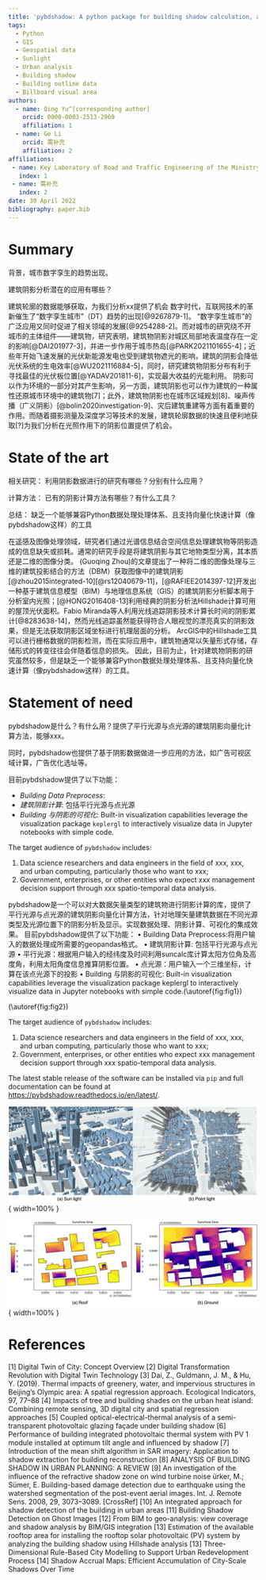 ```yaml
---
title: 'pybdshadow: A python package for building shadow calculation, analysis and visualization'
tags:
  - Python
  - GIS
  - Geospatial data 
  - Sunlight 
  - Urban analysis 
  - Building shadow 
  - Building outline data 
  - Billboard visual area
authors:
  - name: Qing Yu^[corresponding author]
    orcid: 0000-0003-2513-2969
    affiliation: 1
  - name: Ge Li
    orcid: 需补充
    affiliation: 2
affiliations:
 - name: Key Laboratory of Road and Traffic Engineering of the Ministry of Education, Tongji University, 4800 Cao’an Road, Shanghai 201804, People’s Republic of China
   index: 1
 - name: 需补充
   index: 2
date: 30 April 2022
bibliography: paper.bib
---
```

# Summary

背景，城市数字孪生的趋势出现。

建筑阴影分析潜在的应用有哪些？

建筑轮廓的数据能够获取，为我们分析xx提供了机会
数字时代，互联网技术的革新催生了“数字孪生城市”（DT）趋势的出现[@9267879-1]。 “数字孪生城市”的广泛应用又同时促进了相关领域的发展[@9254288-2]。而对城市的研究绕不开城市的主体组件——建筑物，研究表明，建筑物阴影对城区局部地表温度存在一定的影响[@DAI201977-3]，并进一步作用于城市热岛[@PARK2021101655-4]；近些年开始飞速发展的光伏新能源发电也受到建筑物遮光的影响，建筑的阴影会降低光伏系统的生电效率[@WU2021116884-5]，同时，研究建筑物阴影分布有利于寻找最佳的光伏板位置[@YADAV201811-6]，实现最大收益的光能利用。
阴影可以作为环境的一部分对其产生影响，另一方面，建筑阴影也可以作为建筑的一种属性还原城市环境中的建筑物[7]；此外，建筑物阴影也在城市区域规划[8]、噪声传播（广义阴影）[@bolin2020investigation-9]、灾后建筑重建等方面有着重要的作用。而随着摄影测量及深度学习等技术的发展，建筑轮廓数据的快速且便利地获取[?]为我们分析在光照作用下的阴影位置提供了机会。

# State of the art

相关研究：
利用阴影数据进行的研究有哪些？分别有什么应用？

计算方法：
已有的阴影计算方法有哪些？有什么工具？

总结：
缺乏一个能够兼容Python数据处理处理体系、且支持向量化快速计算（像pybdshadow这样）的工具

在遥感及图像处理领域，研究者们通过光谱信息结合空间信息处理建筑物等阴影造成的信息缺失或损耗。通常的研究手段是将建筑阴影与其它地物类型分离，其本质还是二维的图像分类。
(Guoqing Zhou)的文章提出了一种将二维的图像处理与三维的建筑投影结合的方法（DBM）获取图像中的建筑阴影[@zhou2015integrated-10][@rs12040679-11]，[@RAFIEE2014397-12]开发出一种基于建筑信息模型（BIM）与地理信息系统（GIS）的建筑阴影分析脚本用于分析室内光照；[@HONG2016408-13]利用经典的阴影分析法Hillshade计算可用的屋顶光伏面积。Fabio Miranda等人利用光线追踪阴影技术计算长时间的阴影累计[@8283638-14]，然而光线追踪虽然能获得符合人眼视觉的漂亮真实的阴影效果，但是无法获取阴影区域坐标进行机理层面的分析。
ArcGIS中的Hillshade工具可以进行栅格数据的阴影检测，而在实际应用中，建筑物通常以矢量形式存储，存储形式的转变往往会伴随着信息的损失。
因此，目前为止，针对建筑物阴影的研究虽然较多，但是缺乏一个能够兼容Python数据处理处理体系、且支持向量化快速计算（像pybdshadow这样）的工具。

# Statement of need

pybdshadow是什么？有什么用？提供了平行光源与点光源的建筑阴影向量化计算方法，能够xxx。

同时，pybdshadow也提供了基于阴影数据做进一步应用的方法，如广告可视区域计算，广告优化选址等。

目前pybdshadow提供了以下功能：

- *Building Data Preprocess*:
- *建筑阴影计算*: 包括平行光源与点光源
- *Building 与阴影的可视化*: Built-in visualization capabilities leverage the visualization package `keplergl` to interactively visualize data in Jupyter notebooks with simple code.

The target audience of `pybdshadow` includes:

1) Data science researchers and data engineers in the field of xxx, xxx, and urban computing, particularly those who want to xxx;
2) Government, enterprises, or other entities who expect xxx management decision support through xxx spatio-temporal data analysis.

pybdshadow是一个可以对大数据矢量类型的建筑物进行阴影计算的库，提供了平行光源与点光源的建筑阴影向量化计算方法，针对地理矢量建筑数据在不同光源类型及光源位置下的阴影分析及显示。实现数据处理、阴影计算、可视化的集成效果。
目前pybdshadow提供了以下功能：
•	Building Data Preprocess:将用户输入的数据处理成所需要的geopandas格式。
•	建筑阴影计算: 包括平行光源与点光源
•	平行光源：根据用户输入的经纬度及时间利用suncalc库计算太阳方位角及高度角，利用太阳角度信息推算阴影位置。
•	点光源：用户输入一个三维坐标，计算在该点光源下的投影
•	Building 与阴影的可视化: Built-in visualization capabilities leverage the visualization package keplergl to interactively visualize data in Jupyter notebooks with simple code.(\autoref{fig:fig1})

(\autoref{fig:fig2})

The target audience of `pybdshadow` includes:

1. Data science researchers and data engineers in the field of xxx, xxx, and urban computing, particularly those who want to xxx;
2. Government, enterprises, or other entities who expect xxx management decision support through xxx spatio-temporal data analysis.

The latest stable release of the software can be installed via `pip` and full documentation can be found at https://pybdshadow.readthedocs.io/en/latest/.

![pybdshadow</code></code></code></code></code></code></code></code></code></code></code></code></code></code></code></code></code></code></code></code></code></code></code></code></code></code></code></code></code></code></code></code> generates and visualize building shadows.\label{fig:fig1}](image/paper/1651656857394.png){ width=100% }

![pybdshadow</code></code></code></code></code></code></code></code></code></code></code></code></code></code></code></code></code></code></code></code></code></code></code></code></code></code></code></code></code></code></code></code> analyse sunshine time both on the roof and on the ground.\label{fig:fig2}](image/paper/1651656639873.png){ width=100% }

# References

[1] Digital Twin of City: Concept Overview
[2] Digital Transformation Revolution with Digital Twin Technology
[3] Dai, Z., Guldmann, J. M., & Hu, Y. (2019). Thermal impacts of greenery, water, and impervious structures in Beijing’s Olympic area: A spatial regression approach. Ecological Indicators, 97, 77–88
[4] Impacts of tree and building shades on the urban heat island: Combining remote sensing, 3D digital city and spatial regression approaches
[5] Coupled optical-electrical-thermal analysis of a semi-transparent photovoltaic glazing façade under building shadow
[6] Performance of building integrated photovoltaic thermal system with PV 1 module installed at optimum tilt angle and influenced by shadow
[7] Introduction of the mean shift algorithm in SAR imagery: Application to shadow extraction for building reconstruction
[8] ANALYSIS OF BUILDING SHADOW IN URBAN PLANNING: A REVIEW
[9] An investigation of the influence of the refractive shadow zone on wind turbine noise
ürker, M.; Sümer, E. Building-based damage detection due to earthquake using the watershed segmentation
of the post-event aerial images. Int. J. Remote Sens. 2008, 29, 3073–3089. [CrossRef]
[10] An integrated approach for shadow detection of the building in urban areas
[11] Building Shadow Detection on Ghost Images
[12] From BIM to geo-analysis: view coverage and shadow analysis by BIM/GIS integration
[13] Estimation of the available rooftop area for installing the rooftop solar photovoltaic (PV) system by analyzing the building shadow using Hillshade analysis
[13] Three-Dimensional Rule-Based City Modelling to Support Urban Redevelopment Process
[14] Shadow Accrual Maps: Efficient Accumulation of City-Scale Shadows Over Time
